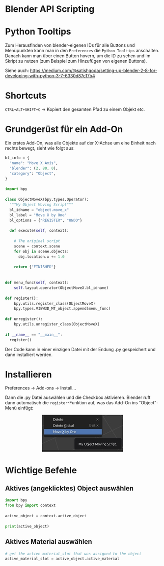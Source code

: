 # Blender API Scripting

# Python Tooltips

Zum Herausfinden von blender-eigenen IDs für alle Buttons und Menüpunkten kann man in den `Preferences` die `Python Tooltips` anschalten. Danach kann man über einen Button hovern, um die ID zu sehen und im Skript zu nutzen (zum Beispiel zum Hinzufügen von eigenen Buttons).

Siehe auch: https://medium.com/@satishgoda/setting-up-blender-2-8-for-developing-with-python-3-7-6330d87c17b4

# Shortcuts

`CTRL+ALT+SHIFT+C` -> Kopiert den gesamten Pfad zu einem Objekt etc.

# Grundgerüst für ein Add-On

Ein erstes Add-On, was alle Objekte auf der X-Achse um eine Einheit nach rechts bewegt, sieht wie folgt aus:

```python
bl_info = {
  "name": "Move X Axis",
  "blender": (2, 80, 0),
  "category": "Object",
}

import bpy

class ObjectMoveX(bpy.types.Operator):
  """My Object Moving Script"""
  bl_idname = "object.move_x"
  bl_label = "Move X by One"
  bl_options = {"REGISTER", "UNDO"}

  def execute(self, context):

    # The original script
    scene = context.scene
    for obj in scene.objects:
      obj.location.x += 1.0

    return {"FINISHED"}


def menu_func(self, context):
    self.layout.operator(ObjectMoveX.bl_idname)

def register():
    bpy.utils.register_class(ObjectMoveX)
    bpy.types.VIEW3D_MT_object.append(menu_func)

def unregister():
    bpy.utils.unregister_class(ObjectMoveX)

if __name__ == "__main__":
  register()

```

Der Code kann in einer einzigen Datei mit der Endung .py gespeichert und dann installiert werden.

# Installieren

Preferences -> Add-ons -> Install...

Dann die .py Datei auswählen und die Checkbox aktivieren.
Blender ruft dann automatisch die `register`-Funktion auf, was das Add-On ins "Object"-Menü einfügt:

<p align="center">
<img src="images/script_in_object_menu.jpg"/>
</p>

# Wichtige Befehle

## Aktives (angeklicktes) Object auswählen

```python
import bpy
from bpy import context

active_object = context.active_object

print(active_object)
```

## Aktives Material auswählen

```python
# get the active material_slot that was assigned to the object
active_material_slot = active_object.active_material
```
